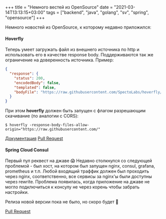 +++
title = "Немного вестей из OpenSource"
date = "2021-03-14T13:13:15+03:00"
tags = ["backend", "java", "golang", "sv", "spring", "opensource"]
+++

Немного новостей из OpenSource, к которому недавно приложился:

#### Hoverfly

Теперь умеет загружать файл из внешнего источника по http и использовать его в качестве response body. Поддерживаются
так же ограничение на доверенность источника. Пример:

```json
{
  "response": {
    "status": 200,
    "encodedBody": false,
    "templated": false,
    "bodyFile": "https://raw.githubusercontent.com/SpectoLabs/hoverfly/master/schema.json"
  }
}
```

При этом **hoverfly** должен быть запущен с флагом разрешающим скачивание (по аналогии с CORS):

```shell
$ hoverfly -response-body-files-allow-origin="https://raw.githubusercontent.com/"
```

[Документация](https://docs.hoverfly.io/en/latest/pages/keyconcepts/simulations/pairs.html?highlight=bodyFile#serving-response-bodies-from-files)
[Pull Request](https://github.com/SpectoLabs/hoverfly/pull/961)

#### Spring Cloud Consul

Первый пул реквест на джаве 😱 Недавно столкнулся со следующей проблемой - был хост, на котором был запущен nginx,
consul, grafana, prometheus и т.п. Любой входящий траффик должен был проходить через nginx, соответственно, все сервисы
за nginx'ы были доступны через rewrite. Проблема появилась, когда приложение на джаве не могло подключиться к консулу не
через корень чтобы забрать настройки.

Релиза новой версии пока не было, но скоро будет 🙂

[Pull Request](https://github.com/spring-cloud/spring-cloud-consul/pull/713)
